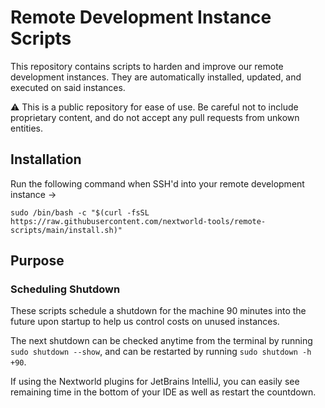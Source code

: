 # Remote Development Instance Scripts

This repository contains scripts to harden and improve our remote development instances. They are
automatically installed, updated, and executed on said instances.

⚠️ This is a public repository for ease of use. Be careful not to include proprietary content, and
do not accept any pull requests from unkown entities.

## Installation

Run the following command when SSH'd into your remote development instance →

```shell
sudo /bin/bash -c "$(curl -fsSL https://raw.githubusercontent.com/nextworld-tools/remote-scripts/main/install.sh)"
```

## Purpose

### Scheduling Shutdown

These scripts schedule a shutdown for the machine 90 minutes into the future upon startup to help us
control costs on unused instances.

The next shutdown can be checked anytime from the terminal by running `sudo shutdown --show`, and
can be restarted by running `sudo shutdown -h +90`.

If using the Nextworld plugins for JetBrains IntelliJ, you can easily see remaining time in the
bottom of your IDE as well as restart the countdown.